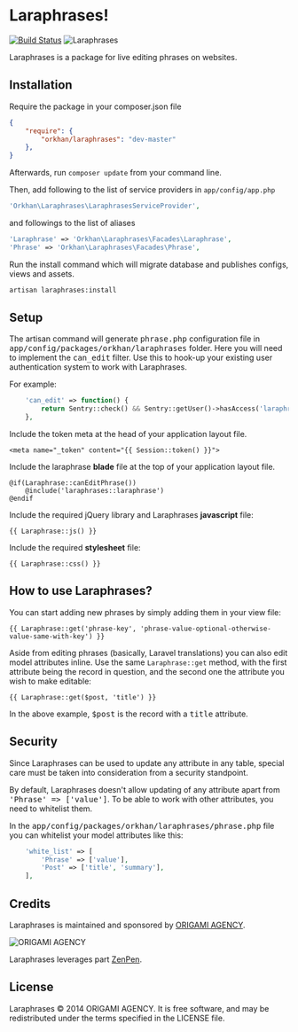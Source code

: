 # Laraphrases!

[![Build Status](https://travis-ci.org/orkhan/Laraphrases.svg?branch=master)](https://travis-ci.org/orkhan/Laraphrases)
![Laraphrases](http://www.origami-agency.com/keep-calm-and-use-laraphrases-git.png)

Laraphrases is a package for live editing phrases on websites.

## Installation

Require the package in your composer.json file

```json
{
    "require": {
        "orkhan/laraphrases": "dev-master"
    },
}
```

Afterwards, run `composer update` from your command line.

Then, add following to the list of service providers in `app/config/app.php`

```php
'Orkhan\Laraphrases\LaraphrasesServiceProvider',
```

and followings to the list of aliases

```php
'Laraphrase' => 'Orkhan\Laraphrases\Facades\Laraphrase',
'Phrase' => 'Orkhan\Laraphrases\Facades\Phrase',
```

Run the install command which will migrate database and publishes configs, views and assets.

```bash
artisan laraphrases:install
```

## Setup

The artisan command will generate <tt>phrase.php</tt> configuration file in <tt>app/config/packages/orkhan/laraphrases</tt> folder. Here you will need to implement the <tt>can_edit</tt> filter. Use this to hook-up your existing user authentication system to work with Laraphrases.

For example:

```php
    'can_edit' => function() {
        return Sentry::check() && Sentry::getUser()->hasAccess('laraphrases') ? true : false
    },
```
Include the token meta at the head of your application layout file.

    <meta name="_token" content="{{ Session::token() }}">

Include the laraphrase **blade** file at the top of your application layout file.

    @if(Laraphrase::canEditPhrase())
        @include('laraphrases::laraphrase')
    @endif

Include the required jQuery library and Laraphrases **javascript** file:

    {{ Laraphrase::js() }}

Include the required **stylesheet** file:

    {{ Laraphrase::css() }}

## How to use Laraphrases?

You can start adding new phrases by simply adding them in your view file:

	{{ Laraphrase::get('phrase-key', 'phrase-value-optional-otherwise-value-same-with-key') }}

Aside from editing phrases (basically, Laravel translations) you can also edit model attributes inline. Use the same `Laraphrase::get` method, with the first attribute being the record in question, and the second one the attribute you wish to make editable:

  	{{ Laraphrase::get($post, 'title') }}

In the above example, <tt>$post</tt> is the record with a <tt>title</tt> attribute.

## Security

Since Laraphrases can be used to update any attribute in any table, special care must be taken into consideration from a security standpoint.

By default, Laraphrases doesn't allow updating of any attribute apart from <tt>'Phrase' => ['value']</tt>. To be able to work with other attributes, you need to whitelist them.

In the <tt>app/config/packages/orkhan/laraphrases/phrase.php</tt> file you can whitelist your model attributes like this:

```php
    'white_list' => [
        'Phrase' => ['value'],
        'Post' => ['title', 'summary'],
    ],
```

## Credits

Laraphrases is maintained and sponsored by
[ORIGAMI AGENCY](http://www.origami-agency.com).

![ORIGAMI AGENCY](http://www.origami-agency.com/logo.png)

Laraphrases leverages part [ZenPen](https://github.com/tholman/zenpen/tree/master/).

## License

Laraphrases © 2014 ORIGAMI AGENCY. It is free software, and may be redistributed under the terms specified in the LICENSE file.